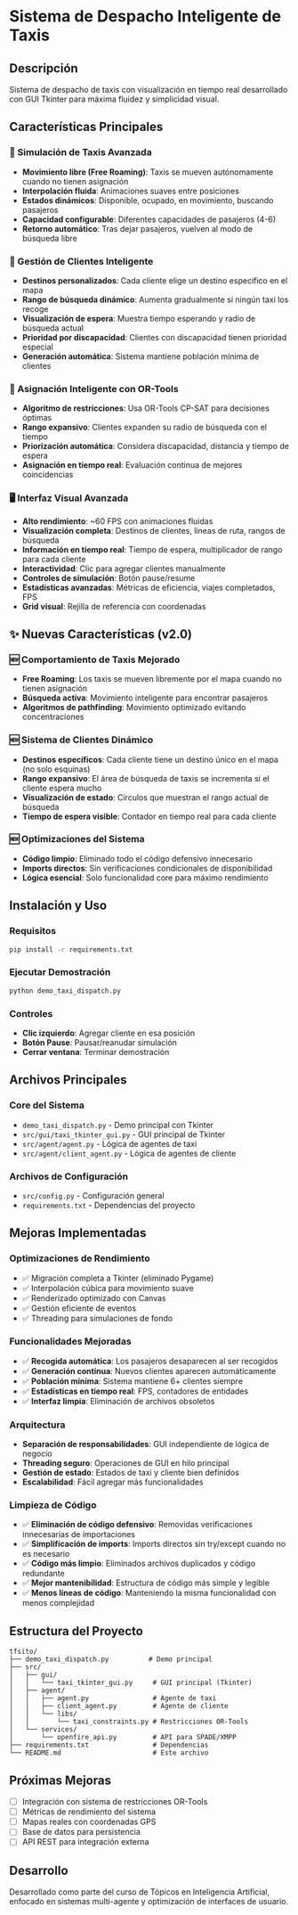 # Sistema de Despacho Inteligente de Taxis

## Descripción
Sistema de despacho de taxis con visualización en tiempo real desarrollado con GUI Tkinter para máxima fluidez y simplicidad visual.

## Características Principales

### 🚕 Simulación de Taxis Avanzada
- **Movimiento libre (Free Roaming)**: Taxis se mueven autónomamente cuando no tienen asignación
- **Interpolación fluida**: Animaciones suaves entre posiciones
- **Estados dinámicos**: Disponible, ocupado, en movimiento, buscando pasajeros
- **Capacidad configurable**: Diferentes capacidades de pasajeros (4-6)
- **Retorno automático**: Tras dejar pasajeros, vuelven al modo de búsqueda libre

### 👥 Gestión de Clientes Inteligente
- **Destinos personalizados**: Cada cliente elige un destino específico en el mapa
- **Rango de búsqueda dinámico**: Aumenta gradualmente si ningún taxi los recoge
- **Visualización de espera**: Muestra tiempo esperando y radio de búsqueda actual
- **Prioridad por discapacidad**: Clientes con discapacidad tienen prioridad especial
- **Generación automática**: Sistema mantiene población mínima de clientes

### 🎯 Asignación Inteligente con OR-Tools
- **Algoritmo de restricciones**: Usa OR-Tools CP-SAT para decisiones óptimas
- **Rango expansivo**: Clientes expanden su radio de búsqueda con el tiempo
- **Priorización automática**: Considera discapacidad, distancia y tiempo de espera
- **Asignación en tiempo real**: Evaluación continua de mejores coincidencias

### 🖥️ Interfaz Visual Avanzada
- **Alto rendimiento**: ~60 FPS con animaciones fluidas
- **Visualización completa**: Destinos de clientes, líneas de ruta, rangos de búsqueda
- **Información en tiempo real**: Tiempo de espera, multiplicador de rango para cada cliente
- **Interactividad**: Clic para agregar clientes manualmente
- **Controles de simulación**: Botón pause/resume
- **Estadísticas avanzadas**: Métricas de eficiencia, viajes completados, FPS
- **Grid visual**: Rejilla de referencia con coordenadas

## ✨ Nuevas Características (v2.0)

### 🆕 Comportamiento de Taxis Mejorado
- **Free Roaming**: Los taxis se mueven libremente por el mapa cuando no tienen asignación
- **Búsqueda activa**: Movimiento inteligente para encontrar pasajeros
- **Algoritmos de pathfinding**: Movimiento optimizado evitando concentraciones

### 🆕 Sistema de Clientes Dinámico
- **Destinos específicos**: Cada cliente tiene un destino único en el mapa (no solo esquinas)
- **Rango expansivo**: El área de búsqueda de taxis se incrementa si el cliente espera mucho
- **Visualización de estado**: Círculos que muestran el rango actual de búsqueda
- **Tiempo de espera visible**: Contador en tiempo real para cada cliente

### 🆕 Optimizaciones del Sistema
- **Código limpio**: Eliminado todo el código defensivo innecesario
- **Imports directos**: Sin verificaciones condicionales de disponibilidad
- **Lógica esencial**: Solo funcionalidad core para máximo rendimiento

## Instalación y Uso

### Requisitos
```bash
pip install -r requirements.txt
```

### Ejecutar Demostración
```bash
python demo_taxi_dispatch.py
```

### Controles
- **Clic izquierdo**: Agregar cliente en esa posición
- **Botón Pause**: Pausar/reanudar simulación
- **Cerrar ventana**: Terminar demostración

## Archivos Principales

### Core del Sistema
- `demo_taxi_dispatch.py` - Demo principal con Tkinter
- `src/gui/taxi_tkinter_gui.py` - GUI principal de Tkinter
- `src/agent/agent.py` - Lógica de agentes de taxi
- `src/agent/client_agent.py` - Lógica de agentes de cliente

### Archivos de Configuración
- `src/config.py` - Configuración general
- `requirements.txt` - Dependencias del proyecto

## Mejoras Implementadas

### Optimizaciones de Rendimiento
- ✅ Migración completa a Tkinter (eliminado Pygame)
- ✅ Interpolación cúbica para movimiento suave
- ✅ Renderizado optimizado con Canvas
- ✅ Gestión eficiente de eventos
- ✅ Threading para simulaciones de fondo

### Funcionalidades Mejoradas
- ✅ **Recogida automática**: Los pasajeros desaparecen al ser recogidos
- ✅ **Generación continua**: Nuevos clientes aparecen automáticamente
- ✅ **Población mínima**: Sistema mantiene 6+ clientes siempre
- ✅ **Estadísticas en tiempo real**: FPS, contadores de entidades
- ✅ **Interfaz limpia**: Eliminación de archivos obsoletos

### Arquitectura
- **Separación de responsabilidades**: GUI independiente de lógica de negocio
- **Threading seguro**: Operaciones de GUI en hilo principal
- **Gestión de estado**: Estados de taxi y cliente bien definidos
- **Escalabilidad**: Fácil agregar más funcionalidades

### Limpieza de Código
- ✅ **Eliminación de código defensivo**: Removidas verificaciones innecesarias de importaciones
- ✅ **Simplificación de imports**: Imports directos sin try/except cuando no es necesario
- ✅ **Código más limpio**: Eliminados archivos duplicados y código redundante
- ✅ **Mejor mantenibilidad**: Estructura de código más simple y legible
- ✅ **Menos líneas de código**: Manteniendo la misma funcionalidad con menos complejidad

## Estructura del Proyecto
```
tfsito/
├── demo_taxi_dispatch.py          # Demo principal
├── src/
│   ├── gui/
│   │   └── taxi_tkinter_gui.py     # GUI principal (Tkinter)
│   ├── agent/
│   │   ├── agent.py                # Agente de taxi
│   │   ├── client_agent.py         # Agente de cliente
│   │   └── libs/
│   │       └── taxi_constraints.py # Restricciones OR-Tools
│   └── services/
│       └── openfire_api.py         # API para SPADE/XMPP
├── requirements.txt                # Dependencias
└── README.md                       # Este archivo
```

## Próximas Mejoras
- [ ] Integración con sistema de restricciones OR-Tools
- [ ] Métricas de rendimiento del sistema
- [ ] Mapas reales con coordenadas GPS
- [ ] Base de datos para persistencia
- [ ] API REST para integración externa

## Desarrollo
Desarrollado como parte del curso de Tópicos en Inteligencia Artificial, enfocado en sistemas multi-agente y optimización de interfaces de usuario.
